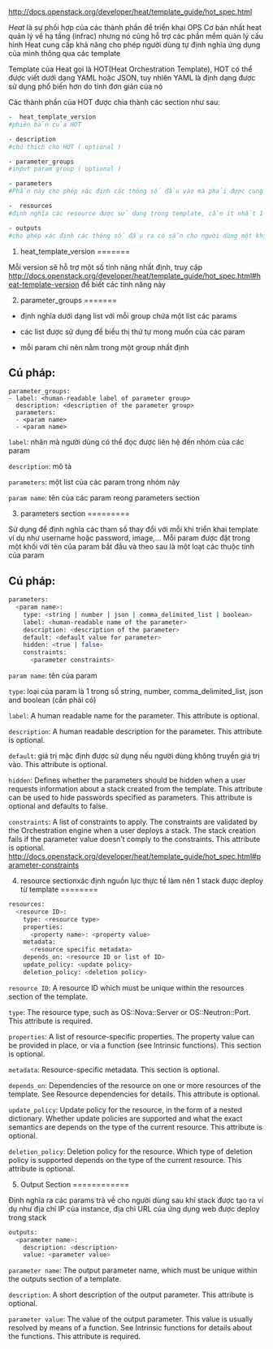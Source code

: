 ﻿http://docs.openstack.org/developer/heat/template_guide/hot_spec.html

*Heat* là sự phối hợp của các thành phần để triển khai OPS
Cơ bản nhất heat quản lý về hạ tầng (infrac) nhưng nó cũng hỗ trợ các phần mềm quản lý cấu hình
Heat cung cấp khả năng cho phép người dùng tự định nghĩa ứng dụng của mình thông qua các template

Template của Heat gọi là HOT(Heat Orchestration Template), HOT có thể được viết dưới dạng YAML hoặc JSON, tuy nhiên YAML là định dạng được sử dụng phổ biến hơn do tính đơn giản của nó

Các thành phần của HOT được chia thành các section như sau:

```sh
-  heat_template_version
#phiên bản của HOT

- description
#chú thích cho HOT ( optional )

- parameter_groups
#input param group ( optional )

- parameters
#Phần này cho phép xác định các thông số đầu vào mà phải được cung cấp khi sử dụng template.phần này là tùy chọn và có thể bỏ qua nếu như không yêu cầu tham số đầu vào

-  resources
#định nghĩa các resource được sử dụng trong template, cần ít nhất 1 resource trong template

- outputs
#cho phép xác định các thông số đầu ra có sẵn cho người dùng một khi mẫu được khởi tạo, đây là phần tùy chọn và có thể được bỏ qua khi không có giá trị sản lượng được yêu cầu.
```

1. heat_template_version
=======

Mỗi version sẽ hỗ trợ một số tính năng nhất định, truy cập http://docs.openstack.org/developer/heat/template_guide/hot_spec.html#heat-template-version để biết các tính năng này

2. parameter_groups
=======

- định nghĩa dưới dạng list với mỗi group chứa một list các params

- các list được sử dụng để biểu thị thứ tự mong muốn của các param

- mỗi param chỉ nên nằm trong một group nhất định

Cú pháp:
--------

```
parameter_groups:
- label: <human-readable label of parameter group>
  description: <description of the parameter group>
  parameters:
  - <param name>
  - <param name>
```
  
`label`: nhãn mà người dùng có thể đọc được liên hệ đến nhóm của các param

`description`: mô tả 

`parameters`: một list của các param trong nhóm này

`param name`: tên của các param reong parameters section

3. parameters section
=========

Sử dụng để định nghĩa các tham số thay đổi với mỗi khi triển khai template ví dụ như username hoặc password, image,...
Mỗi param được đặt trong một khối với tên của param bắt đầu và theo sau là một loạt các thuộc tính của param

Cú pháp:
--------

```sh
parameters:
  <param name>:
    type: <string | number | json | comma_delimited_list | boolean>
    label: <human-readable name of the parameter>
    description: <description of the parameter>
    default: <default value for parameter>
    hidden: <true | false>
    constraints:
      <parameter constraints>
```

`param name`: tên của param

`type`: loại của param là 1 trong số string, number, comma_delimited_list, json and boolean (cần phải có)

`label`: A human readable name for the parameter. This attribute is optional.

`description`: A human readable description for the parameter. This attribute is optional.

`default`: giá trị mặc định được sử dụng nếu người dùng không truyền giá trị vào. This attribute is optional.

`hidden`: Defines whether the parameters should be hidden when a user requests information about a stack created from the template. This attribute can be used to hide passwords specified as parameters. This attribute is optional and defaults to false.

`constraints`: A list of constraints to apply. The constraints are validated by the Orchestration engine when a user deploys a stack. The stack creation fails if the parameter value doesn’t comply to the constraints. This attribute is optional. http://docs.openstack.org/developer/heat/template_guide/hot_spec.html#parameter-constraints


4. resource sectionxác định nguồn lực thực tế làm nên 1 stack được deploy từ template
========

```sh
resources:
  <resource ID>:
    type: <resource type>
    properties:
      <property name>: <property value>
    metadata:
      <resource specific metadata>
    depends_on: <resource ID or list of ID>
    update_policy: <update policy>
    deletion_policy: <deletion policy>
```

`resource ID`: A resource ID which must be unique within the resources section of the template.

`type`: The resource type, such as OS::Nova::Server or OS::Neutron::Port. This attribute is required.

`properties`: A list of resource-specific properties. The property value can be provided in place, or via a function (see Intrinsic functions). This section is optional.

`metadata`: Resource-specific metadata. This section is optional.

`depends_on`: Dependencies of the resource on one or more resources of the template. See Resource dependencies for details. This attribute is optional.

`update_policy`: Update policy for the resource, in the form of a nested dictionary. Whether update policies are supported and what the exact semantics are depends on the type of the current resource. This attribute is optional.

`deletion_policy`: Deletion policy for the resource. Which type of deletion policy is supported depends on the type of the current resource. This attribute is optional.


5. Output Section
============

Định nghĩa ra các params trả về cho người dùng sau khi stack được tạo ra ví dụ như địa chỉ IP của instance, địa chỉ URL của ứng dụng web được deploy trong stack

```sh
outputs:
  <parameter name>:
    description: <description>
    value: <parameter value>
```

`parameter name`: The output parameter name, which must be unique within the outputs section of a template.

`description`: A short description of the output parameter. This attribute is optional.

`parameter value`: The value of the output parameter. This value is usually resolved by means of a function. See Intrinsic functions for details about the functions. This attribute is required.